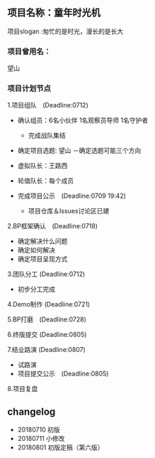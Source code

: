 ## 项目名称：童年时光机

项目slogan :匆忙的是时光，漫长的是长大

### 项目曾用名：
望山

### 项目计划节点

1.项目组队　(Deadline:0712)
- 确认组员：6名小伙伴
           1名观察员导师
           1名守护者
    - 完成战队集结
    
- 确定项目选题: 望山
    －确定选题可能三个方向
    
- 虚拟队长：王路西
- 轮值队长：每个成员
- 完成项目公示　(Deadline:0709 19:42)
  - 项目仓库＆Issues讨论区已建
  
2.BP框架确认　(Deadline:0718)
- 确定解决什么问题
- 确定如何解决
- 确定项目呈现方式

3.团队分工   (Deadline:0712)
  - 初步分工完成　　
  
4.Demo制作  (Deadline:0721)  

5.BP打磨　(Deadline:0728)  

6.终版提交 (Deadline:0805)

7.结业路演  (Deadline:0807)
- 试路演
- 项目提交公示　(Deadline:0805)

8.项目复盘

## changelog
- 20180710 初版
- 20180711 小修改
- 20180801 初版定稿（第六版）
